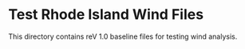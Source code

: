 # Test Rhode Island Wind Files
This directory contains reV 1.0 baseline files for testing wind analysis. 